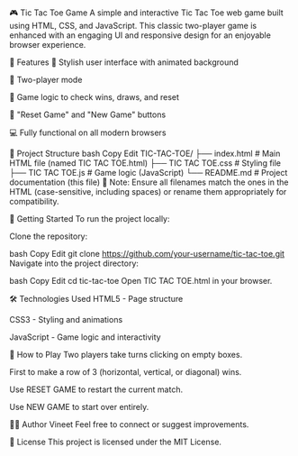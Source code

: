 🎮 Tic Tac Toe Game
A simple and interactive Tic Tac Toe web game built using HTML, CSS, and JavaScript. This classic two-player game is enhanced with an engaging UI and responsive design for an enjoyable browser experience.

🧩 Features
🎨 Stylish user interface with animated background

👥 Two-player mode

🧠 Game logic to check wins, draws, and reset

🔄 "Reset Game" and "New Game" buttons

💻 Fully functional on all modern browsers

📁 Project Structure
bash
Copy
Edit
TIC-TAC-TOE/
├── index.html              # Main HTML file (named TIC TAC TOE.html)
├── TIC TAC TOE.css         # Styling file
├── TIC TAC TOE.js          # Game logic (JavaScript)
└── README.md               # Project documentation (this file)
📌 Note: Ensure all filenames match the ones in the HTML (case-sensitive, including spaces) or rename them appropriately for compatibility.

🚀 Getting Started
To run the project locally:

Clone the repository:

bash
Copy
Edit
git clone https://github.com/your-username/tic-tac-toe.git
Navigate into the project directory:

bash
Copy
Edit
cd tic-tac-toe
Open TIC TAC TOE.html in your browser.

🛠️ Technologies Used
HTML5 - Page structure

CSS3 - Styling and animations

JavaScript - Game logic and interactivity

📌 How to Play
Two players take turns clicking on empty boxes.

First to make a row of 3 (horizontal, vertical, or diagonal) wins.

Use RESET GAME to restart the current match.

Use NEW GAME to start over entirely.

🧑‍💻 Author
Vineet
Feel free to connect or suggest improvements.

📄 License
This project is licensed under the MIT License.

